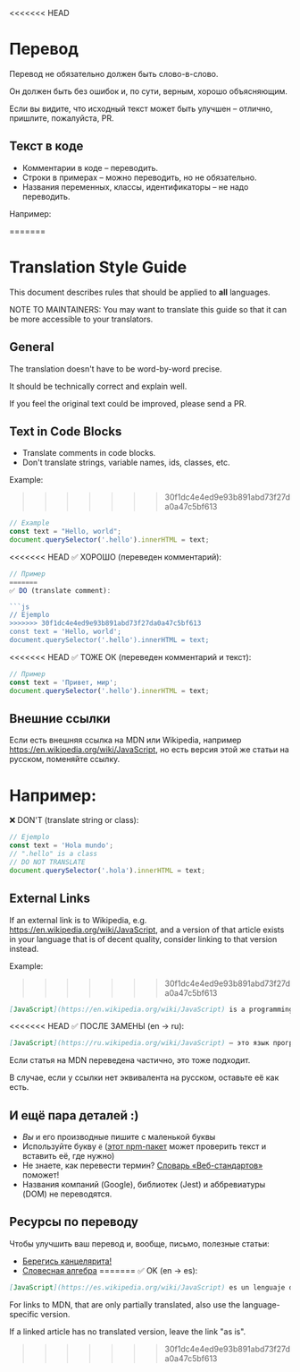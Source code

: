 <<<<<<< HEAD
# Перевод

Перевод не обязательно должен быть слово-в-слово.

Он должен быть без ошибок и, по сути, верным, хорошо объясняющим.

Если вы видите, что исходный текст может быть улучшен – отлично, пришлите, пожалуйста, PR.

## Текст в коде

- Комментарии в коде – переводить.
- Строки в примерах – можно переводить, но не обязательно.
- Названия переменных, классы, идентификаторы – не надо переводить.

Например:

=======
# Translation Style Guide

This document describes rules that should be applied to **all** languages.

NOTE TO MAINTAINERS: You may want to translate this guide so that it can be more accessible to your translators.

## General

The translation doesn't have to be word-by-word precise.

It should be technically correct and explain well.

If you feel the original text could be improved, please send a PR.

## Text in Code Blocks

- Translate comments in code blocks.
- Don't translate strings, variable names, ids, classes, etc.

Example:

>>>>>>> 30f1dc4e4ed9e93b891abd73f27da0a47c5bf613
```js
// Example
const text = "Hello, world";
document.querySelector('.hello').innerHTML = text;
```

<<<<<<< HEAD
✅ ХОРОШО (переведен комментарий):

```js
// Пример
=======
✅ DO (translate comment):

```js
// Ejemplo
>>>>>>> 30f1dc4e4ed9e93b891abd73f27da0a47c5bf613
const text = 'Hello, world';
document.querySelector('.hello').innerHTML = text;
```

<<<<<<< HEAD
✅ ТОЖЕ ОК (переведен комментарий и текст):

```js
// Пример
const text = 'Привет, мир';
document.querySelector('.hello').innerHTML = text;
```


## Внешние ссылки

Если есть внешняя ссылка на MDN или Wikipedia, например https://en.wikipedia.org/wiki/JavaScript, но есть версия этой же статьи на русском, поменяйте ссылку.

Например:
=======
❌ DON'T (translate string or class):

```js
// Ejemplo
const text = 'Hola mundo';
// ".hello" is a class
// DO NOT TRANSLATE
document.querySelector('.hola').innerHTML = text;
```

## External Links

If an external link is to Wikipedia, e.g. https://en.wikipedia.org/wiki/JavaScript, and a version of that article exists in your language that is of decent quality, consider linking to that version instead.

Example:
>>>>>>> 30f1dc4e4ed9e93b891abd73f27da0a47c5bf613

```md
[JavaScript](https://en.wikipedia.org/wiki/JavaScript) is a programming language.
```

<<<<<<< HEAD
✅ ПОСЛЕ ЗАМЕНЫ (en -> ru):

```md
[JavaScript](https://ru.wikipedia.org/wiki/JavaScript) – это язык программирования.
```

Если статья на MDN переведена частично, это тоже подходит.

В случае, если у ссылки нет эквивалента на русском, оставьте её как есть.

## И ещё пара деталей :)

- _Вы_ и его производные пишите с маленькой буквы
- Используйте букву `ё` ([этот npm-пакет](https://github.com/hcodes/eyo) может проверить текст и вставить её, где нужно)
- Не знаете, как перевести термин? [Словарь «Веб-стандартов»](https://github.com/web-standards-ru/dictionary/blob/master/dictionary.md) поможет!
- Названия компаний (Google), библиотек (Jest) и аббревиатуры (DOM) не переводятся.


<!-- скоро

## Соглашение по переводу (глоссарий)

**Пожалуйста, поддерживайте глоссарий в алфавитном порядке.**

| Оригинальный термин | Перевод |
| ------------------ | ---------- |

-->


## Ресурсы по переводу

Чтобы улучшить ваш перевод и, вообще, письмо, полезные статьи:

* [Берегись канцелярита!](http://www.vavilon.ru/noragal/slovo2.html)
* [Словесная алгебра](http://www.vavilon.ru/noragal/slovo4.html)
=======
✅ OK (en -> es):

```md
[JavaScript](https://es.wikipedia.org/wiki/JavaScript) es un lenguaje de programación.
```

For links to MDN, that are only partially translated, also use the language-specific version.

If a linked article has no translated version, leave the link "as is".
>>>>>>> 30f1dc4e4ed9e93b891abd73f27da0a47c5bf613
